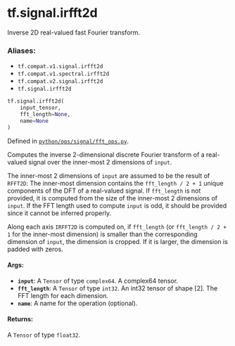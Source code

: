 <div itemscope itemtype="http://developers.google.com/ReferenceObject">
<meta itemprop="name" content="tf.signal.irfft2d" />
<meta itemprop="path" content="Stable" />
</div>

# tf.signal.irfft2d

Inverse 2D real-valued fast Fourier transform.

### Aliases:

* `tf.compat.v1.signal.irfft2d`
* `tf.compat.v1.spectral.irfft2d`
* `tf.compat.v2.signal.irfft2d`
* `tf.signal.irfft2d`

``` python
tf.signal.irfft2d(
    input_tensor,
    fft_length=None,
    name=None
)
```



Defined in [`python/ops/signal/fft_ops.py`](/code/stable/tensorflow/python/ops/signal/fft_ops.py).

<!-- Placeholder for "Used in" -->

Computes the inverse 2-dimensional discrete Fourier transform of a real-valued
signal over the inner-most 2 dimensions of `input`.

The inner-most 2 dimensions of `input` are assumed to be the result of `RFFT2D`:
The inner-most dimension contains the `fft_length / 2 + 1` unique components of
the DFT of a real-valued signal. If `fft_length` is not provided, it is computed
from the size of the inner-most 2 dimensions of `input`. If the FFT length used
to compute `input` is odd, it should be provided since it cannot be inferred
properly.

Along each axis `IRFFT2D` is computed on, if `fft_length` (or
`fft_length / 2 + 1` for the inner-most dimension) is smaller than the
corresponding dimension of `input`, the dimension is cropped. If it is larger,
the dimension is padded with zeros.

#### Args:


* <b>`input`</b>: A `Tensor` of type `complex64`. A complex64 tensor.
* <b>`fft_length`</b>: A `Tensor` of type `int32`.
  An int32 tensor of shape [2]. The FFT length for each dimension.
* <b>`name`</b>: A name for the operation (optional).


#### Returns:

A `Tensor` of type `float32`.
